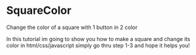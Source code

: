 # SquareColor
Change the color of a square with 1 button in 2 color


In this tutorial im going to show you how to make a square and change its color in html/css/javascript
simply go thru step 1-3 and hope it helps you!

